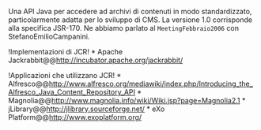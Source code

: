 Una API Java per accedere ad archivi di contenuti in modo standardizzato, particolarmente adatta per lo sviluppo di CMS. La versione 1.0 corrisponde alla specifica JSR-170.
Ne abbiamo parlato al `MeetingFebbraio2006` con StefanoEmilioCampanini.

!Implementazioni di JCR!
	* Apache Jackrabbit@@http://incubator.apache.org/jackrabbit/

!Applicazioni che utilizzano JCR!
	* Alfresco@@http://www.alfresco.org/mediawiki/index.php/Introducing_the_Alfresco_Java_Content_Repository_API
	* Magnolia@@http://www.magnolia.info/wiki/Wiki.jsp?page=Magnolia2.1
	* jLibrary@@http://jlibrary.sourceforge.net/
	* eXo Platform@@http://www.exoplatform.org/
